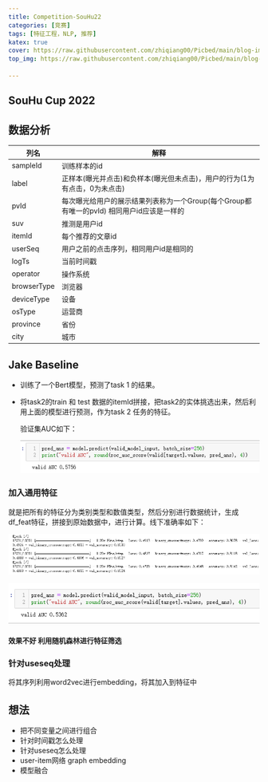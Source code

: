 ```yaml
---
title: Competition-SouHu22
categories: [竞赛]
tags: [特征工程，NLP, 推荐]
katex: true
cover: https://raw.githubusercontent.com/zhiqiang00/Picbed/main/blog-images/2022/03/20/e24723f0956f7819c9bf479295b501f7-RB7X0Q5te6s-86a933.jpg
top_img: https://raw.githubusercontent.com/zhiqiang00/Picbed/main/blog-images/2022/03/20/9d2244833e878e2169062087c9ab0874-wallhaven-g72p87-af7e51.jpg #

---
```


## SouHu Cup 2022

## 数据分析



| 列名        | 解释                                                         |
| ----------- | ------------------------------------------------------------ |
| sampleId    | 训练样本的id                                                 |
| label       | 正样本(曝光并点击)和负样本(曝光但未点击)，用户的行为(1为有点击，0为未点击) |
| pvId        | 每次曝光给用户的展示结果列表称为一个Group(每个Group都有唯一的pvId)  相同用户id应该是一样的 |
| suv         | 推测是用户id                                                 |
| itemId      | 每个推荐的文章id                                             |
| userSeq     | 用户之前的点击序列，相同用户id是相同的                       |
| logTs       | 当前时间戳                                                   |
| operator    | 操作系统                                                     |
| browserType | 浏览器                                                       |
| deviceType  | 设备                                                         |
| osType      | 运营商                                                       |
| province    | 省份                                                         |
| city        | 城市                                                         |

## Jake Baseline

- 训练了一个Bert模型，预测了task 1 的结果。

- 将task2的train 和 test 数据的itemId拼接，把task2的实体挑选出来，然后利用上面的模型进行预测，作为task 2 任务的特征。

  验证集AUC如下：

  ![image-20220501091913603](https://raw.githubusercontent.com/zhiqiang00/Picbed/main/blog-images/2022/05/01/084dacc8ecc15406e58b0d0bb2bc0788-image-20220501091913603-3a2668.png)

### 加入通用特征

就是把所有的特征分为类别类型和数值类型，然后分别进行数据统计，生成df_feat特征，拼接到原始数据中，进行计算。线下准确率如下：

![image-20220501091752392](https://raw.githubusercontent.com/zhiqiang00/Picbed/main/blog-images/2022/05/01/ea399cdea4d08cbbcfbcf43ac2e118ab-image-20220501091752392-4eff99.png)

![image-20220501093124866](https://raw.githubusercontent.com/zhiqiang00/Picbed/main/blog-images/2022/05/01/d347306604993caa779d32790daa39e9-image-20220501093124866-e4784d.png)

#### 效果不好 利用随机森林进行特征筛选



### 针对useseq处理

将其序列利用word2vec进行embedding，将其加入到特征中



## 想法

- 把不同变量之间进行组合
- 针对时间戳怎么处理
- 针对useseq怎么处理 
- user-item网络  graph embedding
- 模型融合

